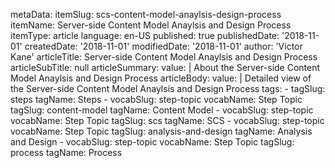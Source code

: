 metaData:
    itemSlug: scs-content-model-anaylsis-design-process
    itemName: Server-side Content Model Anaylsis and Design Process
    itemType: article
    language: en-US
    published: true
    publishedDate: '2018-11-01'
    createdDate: '2018-11-01'
    modifiedDate: '2018-11-01'
author: 'Victor Kane'
articleTitle: Server-side Content Model Anaylsis and Design Process
articleSubTitle: null
articleSummary:
    value: |
        About the Server-side Content Model Anaylsis and Design Process
articleBody:
    value: |
        Detailed view of the Server-side Content Model Anaylsis and Design Process
tags:
    - tagSlug: steps
      tagName: Steps
    - vocabSlug: step-topic
      vocabName: Step Topic
      tagSlug: content-model
      tagName: Content Model
    - vocabSlug: step-topic
      vocabName: Step Topic
      tagSlug: scs
      tagName: SCS
    - vocabSlug: step-topic
      vocabName: Step Topic
      tagSlug: analysis-and-design
      tagName: Analysis and Design
    - vocabSlug: step-topic
      vocabName: Step Topic
      tagSlug: process
      tagName: Process
